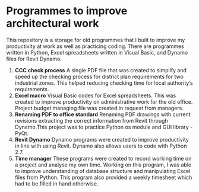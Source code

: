 # Programmes to improve architectural work

This repository is a storage for old programmes that I built to improve my productivity at work as well as practicing coding. There are programmes written in Python, Excel spreadsheets written in Visual Basic, and Dynamo files for Revit Dynamo.

1. <strong>CCC check process</strong>  A single PDF file that was created to simplify and speed up the checking process for district plan requirements for two industrial zones. This helped reducing checking time for local authority’s requirements.
2. <strong>Excel macro</strong>  Visual Basic codes for Excel spreadsheets. This was created to improve productivity on administrative work for the old office. Project budget managing file was created in request from managers.
3. <strong>Renaming PDF to office standard</strong>  Renaming PDF drawings with current revisions extracting the correct information from Revit through Dynamo.This project was to practice Python os module and GUI library - PyQt.
4. <strong>Revit Dynamo</strong>  Dynamo programs were created to improve productivity in line with using Revit. Dynamo also allows users to code with Python 2.7.
5. <strong>Time manager</strong>  These programs were created to record working time on a project and analyse my own time. Working on this program, I was able to improve understanding of database structure and manipulating Excel files from Python. This program also provided a weekly timesheet which had to be filled in hand otherwise.

